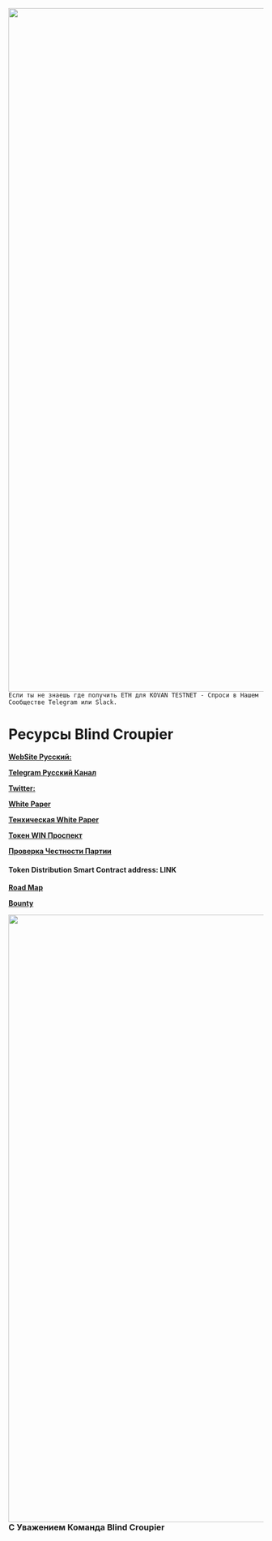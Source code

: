 [<img align="left" src="https://user-images.githubusercontent.com/31250469/29750942-349ba18a-8b7b-11e7-967e-54558233c762.jpg" width="1350">](http://blind-croupier.herokuapp.com/)
`Если ты не знаешь где получить ETH для KOVAN TESTNET - Спроси в Нашем Сообществе Telegram или Slack.`

# Ресурсы Blind Croupier

[**WebSite Русский:**](https://github.com/BlindCroupier/Documentation/blob/master/English%20Documentation/WhitePaper.md)

[**Telegram Русский Канал**](https://blindcroupier.io/index-ru.html)

[**Twitter:**](https://twitter.com/BlindCroupier)

[**White Paper**](https://github.com/BlindCroupier/Documentation/blob/master/English%20Documentation/WhitePaper.md)

[**Тенхическая White Paper**](https://github.com/BlindCroupier/Documentation/blob/master/Russian%20Documentation/%D0%A3%D1%81%D1%82%D1%80%D0%BE%D0%B9%D1%81%D1%82%D0%B2%D0%BE%20%D0%90%D0%BB%D0%B3%D0%BE%D1%80%D0%B8%D1%82%D0%BC%D0%B0%20.md)

[**Токен WIN Проспект**](https://github.com/BlindCroupier/Documentation/blob/master/Russian%20Documentation/%D0%A2%D0%BE%D0%BA%D0%B5%D0%BD%20WIN%20White%20Paper.md)

[**Проверка Честности Партии**](https://github.com/BlindCroupier/Documentation/blob/master/Russian%20Documentation/%D0%9F%D1%80%D0%BE%D0%B2%D0%B5%D1%80%D0%BA%D0%B0%20%D0%A7%D0%B5%D1%81%D1%82%D0%BD%D0%BE%D1%81%D1%82%D0%B8%20%D0%9F%D0%B0%D1%80%D1%82%D0%B8%D0%B8.md)

#### Token Distribution Smart Contract address: LINK

[**Road Map**](https://github.com/BlindCroupier/Documentation/blob/master/Russian%20Documentation/%D0%A2%D0%BE%D0%BA%D0%B5%D0%BD%20WIN%20White%20Paper.md#%D0%94%D0%BE%D1%80%D0%BE%D0%B6%D0%BD%D0%B0%D1%8F-%D0%9A%D0%B0%D1%80%D1%82%D0%B0)

[**Bounty**](https://github.com/BlindCroupier/Documentation/blob/master/Russian%20Documentation/%D0%91%D0%B0%D1%83%D0%BD%D1%82%D0%B8%20%D0%9A%D0%B0%D0%BC%D0%BF%D0%B0%D0%BD%D0%B8%D1%8F.md)

<img align="left" src="https://user-images.githubusercontent.com/31250469/29752217-87d61d60-8b8c-11e7-92fc-5ddf220c5c2b.jpg" width="1200">

### С Уважением Команда Blind Croupier
